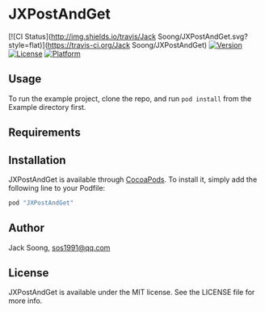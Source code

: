 # JXPostAndGet

[![CI Status](http://img.shields.io/travis/Jack Soong/JXPostAndGet.svg?style=flat)](https://travis-ci.org/Jack Soong/JXPostAndGet)
[![Version](https://img.shields.io/cocoapods/v/JXPostAndGet.svg?style=flat)](http://cocoapods.org/pods/JXPostAndGet)
[![License](https://img.shields.io/cocoapods/l/JXPostAndGet.svg?style=flat)](http://cocoapods.org/pods/JXPostAndGet)
[![Platform](https://img.shields.io/cocoapods/p/JXPostAndGet.svg?style=flat)](http://cocoapods.org/pods/JXPostAndGet)

## Usage

To run the example project, clone the repo, and run `pod install` from the Example directory first.

## Requirements

## Installation

JXPostAndGet is available through [CocoaPods](http://cocoapods.org). To install
it, simply add the following line to your Podfile:

```ruby
pod "JXPostAndGet"
```

## Author

Jack Soong, sos1991@qq.com

## License

JXPostAndGet is available under the MIT license. See the LICENSE file for more info.
